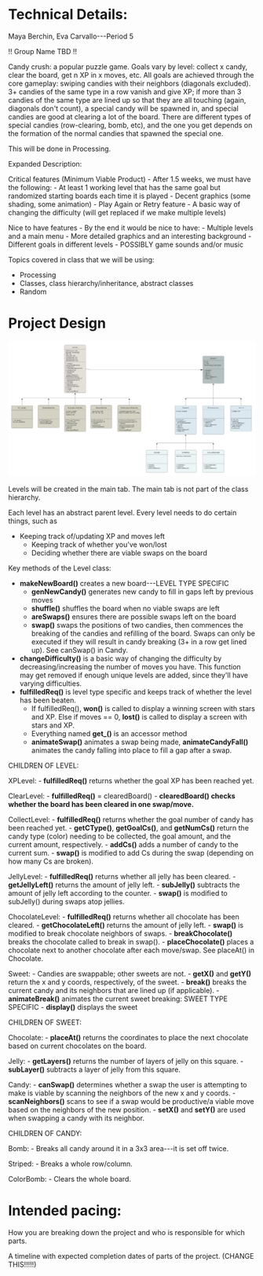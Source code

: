 
# Technical Details:


Maya Berchin, Eva Carvallo---Period 5

!! Group Name TBD !!

Candy crush: a popular puzzle game. Goals vary by level: collect x candy, clear the board, get n XP in x moves, etc.
All goals are achieved through the core gameplay: swiping candies with their neighbors (diagonals excluded).
3+ candies of the same type in a row vanish and give XP; if more than 3 candies of the same type are lined up so that
they are all touching (again, diagonals don't count), a special candy will be spawned in, and special candies are
good at clearing a lot of the board. There are different types of special candies (row-clearing, bomb, etc), and
the one you get depends on the formation of the normal candies that spawned the special one.

This will be done in Processing.


Expanded Description:

Critical features (Minimum Viable Product) - After 1.5 weeks, we must have the following:
	- At least 1 working level that has the same goal but randomized starting boards each time it is played
	- Decent graphics (some shading, some animation)
	- Play Again or Retry feature
	- A basic way of changing the difficulty (will get replaced if we make multiple levels)

Nice to have features - By the end it would be nice to have:
	- Multiple levels and a main menu
	- More detailed graphics and an interesting background
	- Different goals in different levels
	- POSSIBLY game sounds and/or music

Topics covered in class that we will be using:
  - Processing
  - Classes, class hierarchy/inheritance, abstract classes
  - Random

# Project Design

![Alt text](uml.png?raw=true "Class hierarchy diagram" )

Levels will be created in the main tab.
The main tab is not part of the class hierarchy.

Each level has an abstract parent level. Every level needs to do certain things, such as
  - Keeping track of/updating XP and moves left
	- Keeping track of whether you've won/lost
	- Deciding whether there are viable swaps on the board

Key methods of the Level class:
  - **makeNewBoard()** creates a new board---LEVEL TYPE SPECIFIC
	- **genNewCandy()** generates new candy to fill in gaps left by previous moves
	- **shuffle()** shuffles the board when no viable swaps are left
	- **areSwaps()** ensures there are possible swaps left on the board
	- **swap()** swaps the positions of two candies, then commences the breaking of the candies and refilling of the board.
	  Swaps can only be executed if they will result in candy breaking (3+ in a row get lined up). See canSwap() in Candy.
  - **changeDifficulty()** is a basic way of changing the difficulty by decreasing/increasing the number of moves you have.
	  This function may get removed if enough unique levels are added, since they'll have varying difficulties.
  - **fulfilledReq()** is level type specific and keeps track of whether the level has been beaten.
	- If fulfilledReq(), **won()** is called to display a winning screen with stars and XP. Else if moves == 0, **lost()** is
		called to display a screen with stars and XP.
	- Everything named **get_()** is an accessor method
	- **animateSwap()** animates a swap being made, **animateCandyFall()** animates the candy falling into place to fill a gap 
		after a swap.

CHILDREN OF LEVEL: 

XPLevel:
	- **fulfilledReq()** returns whether the goal XP has been reached yet.

ClearLevel:
	- **fulfilledReq()** = clearedBoard()
	- **clearedBoard() checks whether the board has been cleared in one swap/move.**

CollectLevel:
	- **fulfilledReq()** returns whether the goal number of candy has been reached yet.
	- **getCType()**, **getGoalCs()**, and **getNumCs()** return the candy type (color) needing to be collected, the goal amount,
		and the current amount, respectively.
	- **addCs()** adds a number of candy to the current sum.
	- **swap()** is modified to add Cs during the swap (depending on how many Cs are broken).

JellyLevel:
	- **fulfilledReq()** returns whether all jelly has been cleared.
	- **getJellyLeft()** returns the amount of jelly left.
	- **subJelly()** subtracts the amount of jelly left according to the counter.
	- **swap()** is modified to subJelly() during swaps atop jellies.

ChocolateLevel:
	- **fulfilledReq()** returns whether all chocolate has been cleared.
	- **getChocolateLeft()** returns the amount of jelly left.
	- **swap()** is modified to break chocolate neighbors of swaps.
	- **breakChocolate()** breaks the chocolate called to break in swap().
	- **placeChocolate()** places a chocolate next to another chocolate after each move/swap. See placeAt() in Chocolate.



Sweet:
	- Candies are swappable; other sweets are not.
	- **getX()** and **getY()** return the x and y coords, respectively, of the sweet.
	- **break()** breaks the current candy and its neighbors that are lined up (if applicable).
	- **animateBreak()** animates the current sweet breaking: SWEET TYPE SPECIFIC
	- **display()** displays the sweet

CHILDREN OF SWEET:

Chocolate:
	- **placeAt()** returns the coordinates to place the next chocolate based on current chocolates on the board.

Jelly:
	- **getLayers()** returns the number of layers of jelly on this square.
	- **subLayer()** subtracts a layer of jelly from this square.
	
Candy:
	- **canSwap()** determines whether a swap the user is attempting to make is viable by scanning the neighbors of the
		new x and y coords.
	- **scanNeighbors()** scans to see if a swap would be productive/a viable move based on the neighbors of the new position.
	- **setX()** and **setY()** are used when swapping a candy with its neighbor.
	
CHILDREN OF CANDY:

Bomb:
	- Breaks all candy around it in a 3x3 area---it is set off twice.

Striped:
	- Breaks a whole row/column.

ColorBomb:
	- Clears the whole board.
	


# Intended pacing:

How you are breaking down the project and who is responsible for which parts.

A timeline with expected completion dates of parts of the project. (CHANGE THIS!!!!!)
